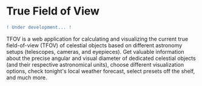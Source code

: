 # True Field of View 

```diff
! Under development... !
```

TFOV is a web application for calculating and visualizing the current true field-of-view (TFOV) of celestial objects based on different astronomy setups (telescopes, cameras, and eyepieces). Get valuable information about the precise angular and visual diameter of dedicated celestial objects (and their respective astronomical units), choose different visualization options, check tonight's local weather forecast, select presets off the shelf, and much more.
